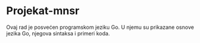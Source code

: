 # Projekat-mnsr
Ovaj rad je posvećen programskom jeziku Go. U njemu su prikazane
osnove jezika Go, njegova sintaksa i primeri koda.
